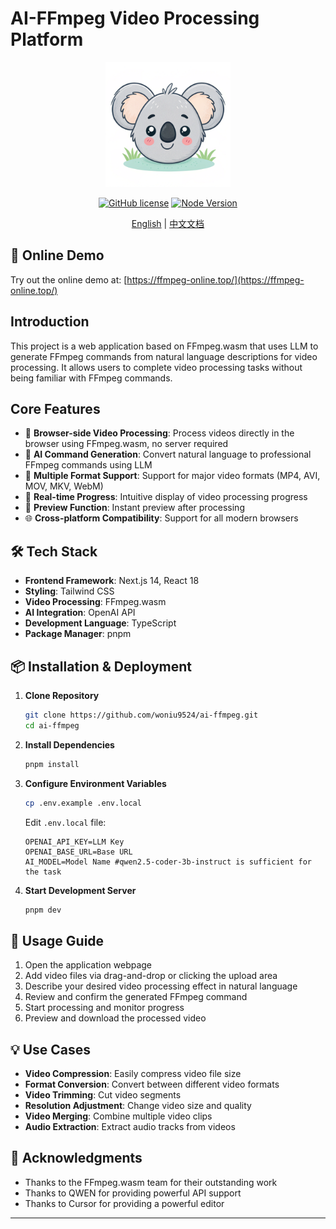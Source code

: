 # AI-FFmpeg Video Processing Platform

<p align="center">
  <img src="./public/logo.png" alt="AI-FFmpeg Logo" width="200"/>
</p>

<div align="center">

[![GitHub license](https://img.shields.io/github/license/your-username/ai-ffmpeg)](https://github.com/your-username/ai-ffmpeg/blob/main/LICENSE)
[![Node Version](https://img.shields.io/badge/node-%3E%3D18-brightgreen)](https://nodejs.org)

[English](README.md) | [中文文档](doc/README-zh.md)

</div>

## 🚀 Online Demo

Try out the online demo at: [https://ffmpeg-online.top/](https://ffmpeg-online.top/)

## Introduction

This project is a web application based on FFmpeg.wasm that uses LLM to generate FFmpeg commands from natural language descriptions for video processing. It allows users to complete video processing tasks without being familiar with FFmpeg commands.

## Core Features

- 🎥 **Browser-side Video Processing**: Process videos directly in the browser using FFmpeg.wasm, no server required
- 🤖 **AI Command Generation**: Convert natural language to professional FFmpeg commands using LLM
- 📁 **Multiple Format Support**: Support for major video formats (MP4, AVI, MOV, MKV, WebM)
- 🔄 **Real-time Progress**: Intuitive display of video processing progress
- 👀 **Preview Function**: Instant preview after processing
- 🌐 **Cross-platform Compatibility**: Support for all modern browsers

## 🛠️ Tech Stack

- **Frontend Framework**: Next.js 14, React 18
- **Styling**: Tailwind CSS
- **Video Processing**: FFmpeg.wasm
- **AI Integration**: OpenAI API
- **Development Language**: TypeScript
- **Package Manager**: pnpm

## 📦 Installation & Deployment

1. **Clone Repository**
   ```bash
   git clone https://github.com/woniu9524/ai-ffmpeg.git
   cd ai-ffmpeg
   ```

2. **Install Dependencies**
   ```bash
   pnpm install
   ```

3. **Configure Environment Variables**
   ```bash
   cp .env.example .env.local
   ```
   Edit `.env.local` file:
   ```
   OPENAI_API_KEY=LLM Key
   OPENAI_BASE_URL=Base URL
   AI_MODEL=Model Name #qwen2.5-coder-3b-instruct is sufficient for the task
   ```

4. **Start Development Server**
   ```bash
   pnpm dev
   ```

## 🎯 Usage Guide

1. Open the application webpage
2. Add video files via drag-and-drop or clicking the upload area
3. Describe your desired video processing effect in natural language
4. Review and confirm the generated FFmpeg command
5. Start processing and monitor progress
6. Preview and download the processed video

## 💡 Use Cases

- **Video Compression**: Easily compress video file size
- **Format Conversion**: Convert between different video formats
- **Video Trimming**: Cut video segments
- **Resolution Adjustment**: Change video size and quality
- **Video Merging**: Combine multiple video clips
- **Audio Extraction**: Extract audio tracks from videos

## 🙏 Acknowledgments

- Thanks to the FFmpeg.wasm team for their outstanding work
- Thanks to QWEN for providing powerful API support
- Thanks to Cursor for providing a powerful editor

---
